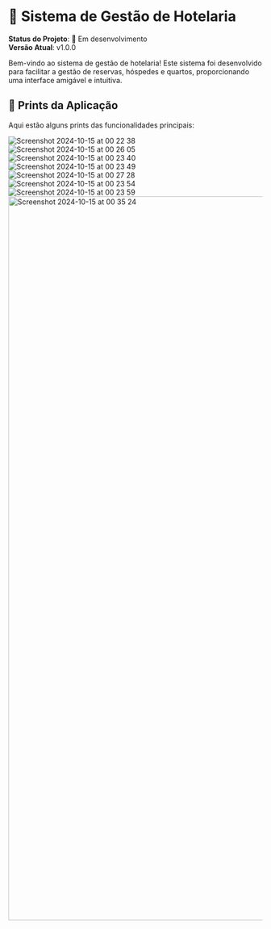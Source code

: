 # 🏨 Sistema de Gestão de Hotelaria

**Status do Projeto**: 🚧 Em desenvolvimento  
**Versão Atual**: v1.0.0

Bem-vindo ao sistema de gestão de hotelaria! Este sistema foi desenvolvido para facilitar a gestão de reservas, hóspedes e quartos, proporcionando uma interface amigável e intuitiva.

## 📸 Prints da Aplicação

Aqui estão alguns prints das funcionalidades principais:

![Screenshot 2024-10-15 at 00 22 38](https://github.com/user-attachments/assets/68e9dbd0-146b-41b4-bb41-437710df8b51)
![Screenshot 2024-10-15 at 00 26 05](https://github.com/user-attachments/assets/4775bcfc-902d-43f0-9fdf-711c06deee3f)
![Screenshot 2024-10-15 at 00 23 40](https://github.com/user-attachments/assets/4d28c6ee-6a08-4fcd-b038-8e8cab5b18be)
![Screenshot 2024-10-15 at 00 23 49](https://github.com/user-attachments/assets/d4600909-b561-4e84-8d64-6b52fbd8be6e)
![Screenshot 2024-10-15 at 00 27 28](https://github.com/user-attachments/assets/8ae8c0f7-0fce-466f-8d7a-2e5266b01cce)
![Screenshot 2024-10-15 at 00 23 54](https://github.com/user-attachments/assets/015f2cd4-9362-407c-b172-9e9f585a2dd0)
![Screenshot 2024-10-15 at 00 23 59](https://github.com/user-attachments/assets/f4aace8b-73a7-44eb-83ea-017cb2e098e1)
<img width="1435" alt="Screenshot 2024-10-15 at 00 35 24" src="https://github.com/user-attachments/assets/1c8f2cea-859e-4d71-babb-f401a48df544">
